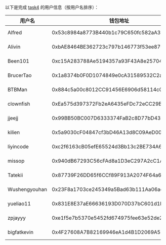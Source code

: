 以下是完成 [task4](../task/task4.md) 的用户信息（按用户名排序）：

|    用户名     | 钱包地址                                   | tx                                                                                                               |
|---------------|--------------------------------------------|------------------------------------------------------------------------------------------------------------------|
| Alfred        | 0x53c8984a8773B440b1c79C650fc582aA38Cc5041 | [3 MON](https://testnet.monadexplorer.com/tx/0x811bbf978b6a9ed1ed858c7150924a45b444fa4fd0400edbcc231363823e2655) |
| Alivin        | 0xbAE8464BE362723c797b146773f53ee879794623 | [3 MON](https://testnet.monadexplorer.com/tx/0xc40b34f6f442c815dd40359b4f4c706be644a7e4c137400cc5a7ac15211189a1) |
| Been101       | 0xc15A283788Ae5194357a93F43A8e257046235cfd | [3 MON](https://testnet.monadexplorer.com/tx/0x8fa5cb5fff7b3a2ee2ff330a5c8f2b7a810be9a24aba0b966ac0249463e05741) |
| BrucerTao     | 0x1a8374b0F0D1074849e0cA31589532C2ad2806d8 | [3 MON](https://testnet.monadexplorer.com/tx/0x8ed2b3c7b44182fcad569b9e409aa2dfc180530fb44d13386d338159293db07c) |
| BTBMan        | 0x884c5a00c8012CC91456E6906d58114c0d1B6F0B | [3 MON](https://testnet.monadexplorer.com/tx/0xa3d1c84bf070d3f68d38b5a851c12d674d36750d6d56a208ccec8a766e4090f6) |
| clownfish     | 0xEa575d397372Fb2eA6435eFDc72eCC29BecfC396 | [3 MON](https://testnet.monadexplorer.com/tx/0x1b7214ebbe52cedab91765d6224ca27086cf7d086ccee06915862e47dc02ebee) |
| jjeejj        | 0x99BB50BC007D6333374FaB2c8D77bD43Fe9Ce2F9 | [3 MON](https://testnet.monadexplorer.com/tx/0xbdb66ff0cd49f29beeb700d8ec92eb2edfb53a17d7942c671349df5888dc6c1e) |
| kilien        | 0x5a9030cF04847cf3bD46A13d8C09AeD007673E0f | [3 MON](https://testnet.monadexplorer.com/tx/0x351a8d1d660b30233aebc676fa9be10116f3f20c2c92ad4c415f3294372e50df) |
| liyincode     | 0xc2f6163cB05efE65524d3Bb13c2BE734A6916385 | [3 MON](https://testnet.monadexplorer.com/tx/0x6ee8702265517f2f3cd7408ee2a2002bb39ea03ea8458c9bff6a0af753115173) |
| missop        | 0x940dB67293C56cFAd8a1D3eC297A2cC1A4b10e4B | [3 MON](https://testnet.monadexplorer.com/tx/0x4a3eb8fa898ddf86719d14c472a3318c102b90606143a947862bd393e3a089e2) |
| Tatekii       | 0x87739F26DD65f6CCf89F913A2074F64a6aC710E3 | [3 MON](https://testnet.monadexplorer.com/tx/0xa05605bedb7a4636d0ca80d37629771f0ac521a83f33cfb6b5d4c937610b5d7c) |
| Wushengyouhan | 0x23F8a1703ce245349a5Bad63b111Aa06ada7bB30 | [3 MON](https://testnet.monadexplorer.com/tx/0x1e7add7349de075b534034feca119d2373d5cb897b0a315cd3c0ec45e7c76139) |
| yueliao11     | 0x831E8E37aE66636193D070D37bC601d1F30fE0B9 | [3 MON](https://testnet.monadexplorer.com/tx/0xf17969d801463413084ea70feedd3e98414b13cd296f56d2d801c11e25f34e77) |
| zpjayyy       | 0xe1f5e7b5370e5452fd674975fee63e52de283545 | [3 MON](https://testnet.monadexplorer.com/tx/0x92b455ed554b0b0233c4b84f9228d39cdc9059d2798693df66b4eae6af6a5173) |
| bigfatkevin   | 0x4F27608A7B82169946eA1d4B1D2069A52BA446aC | [3 MON](https://testnet.monadexplorer.com/tx/0x91b827be12e42fc4e0c06211d373040ae0e1db79dc96f2362312194b542f111e) |


